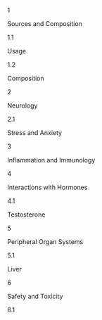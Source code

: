 1

Sources and Composition

1.1

Usage

1.2

Composition

2

Neurology

2.1

Stress and Anxiety

3

Inflammation and Immunology

4

Interactions with Hormones

4.1

Testosterone

5

Peripheral Organ Systems

5.1

Liver

6

Safety and Toxicity

6.1

General

1.

Sources and Composition

1.1

Usage

Holy Basil, also known as Tulsi, is an Ayurvetic plant traditionally used for general health and a long life.[1] Traditionally, the active ingredient is an oil extract of the leaves, which although traditionally used for a myriad of reasons is most commonly regonized for anti-stress and pro-vitality properties.[2]

Its herbal name is Ocimum Tenuiflorum, although Ocimum Sanctum is commonly seen as a synonym; these two terms as well as Holy Basil and Tulsi are all interchangeable in regards to supplementation.

1.2

Composition

As a herbal supplement, Holy Basil contains a few molecules. These include:

Ursolic acid[3]Eugenol,[3] which tends to be seen as the active ingredient[4]Bioflavonols such as Apigenin and lutein[5]Ocimumosides A and B[5]Ocimarin[5]Rosmarinic Acid[6]2.

Neurology

2.1

Stress and Anxiety

Some components of ocimum sanctum, namely ocimarin and the ocimumosides A and B, appear to exert antistress activity when given to rats at the dose of 40mg/kg.[5]

In otherwise healthy subjects given ocimum sanctum twice daily (500mg each time after meals) over the course of two months, supplementation appeared to reduce symptoms of generalized anxiety disorders as assessed by the BPRS.[7]

3.

Inflammation and Immunology

One human trial noted that after 4 weeks consumption of 300mg ethanolic extract of Tulsi leaves, that participants experienced an increase in some cytokines associated with the immune system; interferon-y (IFN-y), interleukin-4 (IL-4), as well as T-helper cells and NK-cells.[8] No influence on Cytotoxic T-cells or B-cells were noted in this study. When cells were isolated from subjects and pro-inflammatory chemicals were added (LPS, phytohaemagglutinin) the immune cells of the Tulsi group were more effective in mounting an adaptive immune response via IFN-y and T-helper cells and NK-cells.

These immunomodulatory effects may be secondary to the flavonoid content of Tulsi.[9]

4.

Interactions with Hormones

4.1

Testosterone

The only noted effects of Holy Basil on testosterone levels are from a rabbit study ingesting 2g of Holy Basil per day.[10] This study and previous ones[11][12] noted reductions in sperm count and reproductive potential, which parallels studies with the component of Holy Basil Ursolic Acid.[13][14]

A possible explanation being a possible androgenic analogue in Holy Basil which increases testosterone sufficiently enough to repress luteinizing and follicle-stimulating hormones significantly.[10]

5.

Peripheral Organ Systems

5.1

Liver

Holy Basil seems to be effective in preventing toxin-induced damage to the liver[15][16] in doses of 100-200mg/kg bodyweight. These protective effects are due to a supposed membrane stabilizing effect of Holy Basil constituents.[17]

Synergism was noted on hepatoprotection when paired with Milk Thistle.[17]

Holy Basil, like other adaptogenic compounds, can reduce cadmium build-up in the body[18] and protect the body from already placed cadmium toxicity[19] and reverse build-up.[20] The proposed mechanism was anti-oxidant flavonols also acting as metal chelators or otherwise alleviating oxidative stress of cadmium enough for other chelators to act before damage could occur.[18]

6.

Safety and Toxicity

6.1

General

Toxicity has been reported for the oil extract of Holy Basil (which contains 70+/-3% eugenol content[21]) and has been found to be 42.5ml/kg bodyweight.[22][23] Whereas the dry plant extract with a normal eugenol content has an LD50 of between 4600-6400mg/kg bodyweight in research animals.[8][2][24]

